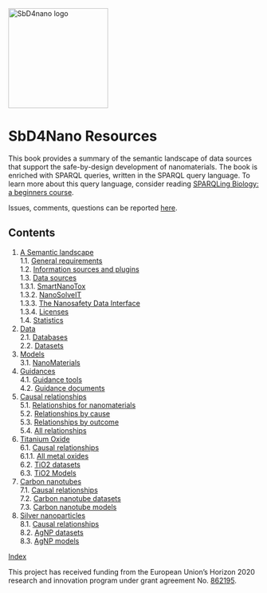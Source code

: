 <!--- THIS FILE IS AUTOGENERATED. DO NOT EDIT IT. -->

<!-- img alt="SbD4nano logo" src="https://sbd4nanolandscape.rdf.bigcat-bioinformatics.org/assets/images/sbd4nano2.png" height="200px" /> -->
<img alt="SbD4nano logo" src="https://www.creativenano.gr/wp-content/uploads/2021/04/SbD4Nano-logo.png" height="200px" />

# SbD4Nano Resources

This book provides a summary of the semantic landscape of data sources that support
the safe-by-design development of nanomaterials. The book is enriched with
SPARQL queries, written in the SPARQL query language. To learn more about this query
language, consider reading [SPARQLing Biology: a beginners course](https://bigcat-um.github.io/SPARQLTutorialBioSB2019/).

Issues, comments, questions can be reported [here](https://github.com/h2020-sbd4nano/sbd-data-book/discussions).

## Contents

1. [A Semantic landscape](general.md) <br />
1.1. [General requirements](general.md#general-requirements) <br />
1.2. [Information sources and plugins](general.md#information-sources-and-plugins) <br />
1.3. [Data sources](general.md#data-sources) <br />
1.3.1. [SmartNanoTox](general.md#smartnanotox) <br />
1.3.2. [NanoSolveIT](general.md#nanosolveit) <br />
1.3.3. [The Nanosafety Data Interface](general.md#the-nanosafety-data-interface) <br />
1.3.4. [Licenses](general.md#licenses) <br />
1.4. [Statistics](general.md#statistics) <br />
2. [Data](data.md) <br />
2.1. [Databases](data.md#databases) <br />
2.2. [Datasets](data.md#datasets) <br />
3. [Models](models.md) <br />
3.1. [NanoMaterials](models.md#nanomaterials) <br />
4. [Guidances](guidance.md) <br />
4.1. [Guidance tools](guidance.md#guidance-tools) <br />
4.2. [Guidance documents](guidance.md#guidance-documents) <br />
5. [Causal relationships](relationships.md) <br />
5.1. [Relationships for nanomaterials](relationships.md#relationships-for-nanomaterials) <br />
5.2. [Relationships by cause](relationships.md#relationships-by-cause) <br />
5.3. [Relationships by outcome](relationships.md#relationships-by-outcome) <br />
5.4. [All relationships](relationships.md#all-relationships) <br />
6. [Titanium Oxide](tio2.md) <br />
6.1. [Causal relationships](tio2.md#causal-relationships) <br />
6.1.1. [All metal oxides](tio2.md#all-metal-oxides) <br />
6.2. [TiO2 datasets](tio2.md#tio2-datasets) <br />
6.3. [TiO2 Models](tio2.md#tio2-models) <br />
7. [Carbon nanotubes](cnt.md) <br />
7.1. [Causal relationships](cnt.md#causal-relationships) <br />
7.2. [Carbon nanotube datasets](cnt.md#carbon-nanotube-datasets) <br />
7.3. [Carbon nanotube models](cnt.md#carbon-nanotube-models) <br />
8. [Silver nanoparticles](ag.md) <br />
8.1. [Causal relationships](ag.md#causal-relationships) <br />
8.2. [AgNP datasets](ag.md#agnp-datasets) <br />
8.3. [AgNP models](ag.md#agnp-models) <br />

[Index](indexList.md) <br />

This project has received funding from the European Union’s Horizon 2020 research and innovation program under grant agreement
No.&nbsp;[862195](https://cordis.europa.eu/project/id/862195).
